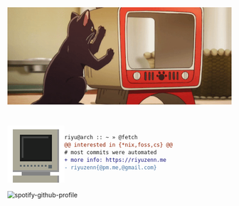 <div>
  <img src="https://github.com/riyuzenn/riyuzenn/raw/main/img/cat.gif" align="" />
</div>

<p>‎</p>

<div>
  <img src="https://github.com/riyuzenn/riyuzenn/raw/main/img/monitor.gif" width="128" height="128" align="left" />
</div>


```diff

riyu@arch :: ~ » @fetch
@@ interested in {*nix,foss,cs} @@
# most commits were automated
+ more info: https://riyuzenn.me
- riyuzenn{@pm.me,@gmail.com}

```
<p>‎</p>
<img alt="spotify-github-profile" src="https://spotify-github-profile.vercel.app/api/view?uid=31vjim3nddcmey2mb2a3oh5vehqu&cover_image=true&theme=novatorem&bar_color=53b14f&bar_color_cover=false" align="left" />

